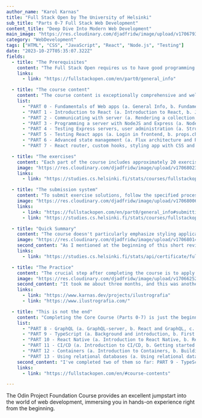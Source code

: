 ```yaml
---
author_name: "Karol Karnas"
title: "Full Stack Open by The University of Helsinki"
sub_title: "Parts 0-7 Full Stack Web Development"
content_title: "Deep Dive Into Modern Web Development"
main_image: "https://res.cloudinary.com/djadfridw/image/upload/v1706793659/viaex6ouox8wy6lr3tlp.png"
category: "WebDevelopment"
tags: ["HTML", "CSS", "JavaScript", "React", "Node.js", "Testing"]
date: "2023-10-27T05:35:07.322Z"
fields:
  - title: "The Prerequisites"
    content: "The Full Stack Open requires us to have good programming skills, a basic knowledge of web programming and databases, and familiarity with the basics of the Git version control system. Additionally, perseverance and the ability to solve problems and seek information independently are expected. That's why I highly recommend completing The Odin Project course before starting FSO, unless you already possess such skills, in which case you can begin with FSO directly."
    links:
      - link: "https://fullstackopen.com/en/part0/general_info"

  - title: "The course content"
    content: "The course content is exceptionally comprehensive and well-structured. It provides a robust foundation for web development. Though the journey is not a walk in the woods, the knowledge gained is undoubtedly worth the effort."
    list:
      - "PART 0 - Fundamentals of Web apps (a. General Info, b. Fundamentals of Web apps)"
      - "PART 1 - Introduction to React (a. Introduction to React, b. JavaScript, c. Component state, event handlers, d. A more complex state, debugging React apps)"
      - "PART 2 - Communicating with server (a. Rendering a collection, modules, b. Forms, c. Getting data from server, d. Altering data in server, e. Adding styles to React app)"
      - "PART 3 - Programming a server with NodeJS and Express (a. Node.js and Express, b. Deploying app to the internet, c. Saving data to MongoDB, d. Validation and ESLint)"
      - "PART 4 - Testing Express servers, user administration (a. Structure of backend application, introduction to testing, b. Testing the backend, c. User administration, d. Token authentication)"
      - "PART 5 - Testing React apps (a. Login in frontend, b. props.children and PropTypes, c. Testing React apps, d. End-to-end testing)"
      - "PART 6 - Advanced state management (a. Flux architecture and Redux, b. Many reducers, c. Communicating with the server in a Redux application, d. React Query, useReducer, and the context)"
      - "PART 7 - React router, custom hooks, styling app with CSS and webpack (a. React Router, b. Custom hooks, c. More about styles, d. Webpack, e. Class components, Miscellaneous, f. Exercises: extending the bloglist)"

  - title: "The exercises"
    content: "Each part of the course includes approximately 20 exercises (except for Part 0, which has only 6), which we solve in real-time. It's not a scenario where we read the theory and do exercises only at the end. Here, we solve exercises literally every few paragraphs. This approach allows us to reinforce the knowledge we acquire while reading by immediately applying it through exercises. The difficulty of the exercises is remarkably well-balanced; they are neither too easy nor too challenging. This balance is beneficial as it keeps us motivated without causing discouragement. The exercises differ sufficiently from the examples provided in the source material, requiring effort and allowing for better retention of knowledge. Some exercises are marked with an asterisk, indicating that they are optional. However, I recommend completing all of them."
    image: "https://res.cloudinary.com/djadfridw/image/upload/v1706802339/bd5qyrx6clsnig1pyl9i.jpg"
    links:
      - link: "https://studies.cs.helsinki.fi/stats/courses/fullstackopen"

  - title: "The submission system"
    content: "To submit exercise solutions, follow the specified process and submit them to a GitHub repository. After completing a specific number of exercises, mark your progress in the submission system, and remember, you can do this only once for each part. Be sure to use an appropriate naming system for directories when submitting exercises from different parts to the same repository. Plagiarism is monitored, and the University of Helsinki's policy on plagiarism is enforced if violations are detected"
    image: "https://res.cloudinary.com/djadfridw/image/upload/v1706800611/drrpqlkra1dltkanizc5.jpg"
    links:
      - link: "https://fullstackopen.com/en/part0/general_info#submitting-exercises"
      - link: "https://studies.cs.helsinki.fi/stats/courses/fullstackopen"

  - title: "Quick Summary"
    content: "The course doesn't particularly emphasize styling applications. The majority of time is dedicated to programming both the frontend and backend, as well as testing our code. It's not a drawback but an advantage. Contemporary CSS frameworks are introduced in a sufficient manner. However, if someone masters the main programming aspects of the course, they can refine styling on their own.  If I could change something in the Core Course, I would prefer to learn SQL + PostgreSQL, instead of MongoDB. I would place MongoDB in the supplementary course. However, from a teaching perspective, using MongoDB in the Core Course was probably justified due to its ease of use. In that case, maybe it should stay that way."
    image: "https://res.cloudinary.com/djadfridw/image/upload/v1706801466/t0i49afg2uk0ztoe7tly.jpg"
    second_content: "As I mentioned at the beginning of this short review, the course is just great. It is probably the best online source for learning full-stack development. And if that wasn't enough, it is officially conducted by the University of Helsinki, it's free, and you receive ECTS points. Additionally, upon completion of each exercise, you will receive an accessible online certificate!"
    links:
      - link: "https://studies.cs.helsinki.fi/stats/api/certificate/fullstackopen/en/26a9bc441296f05e655e5526eac6494c"

  - title: "The Practice"
    content: "The crucial step after completing the course is to apply the newly acquired knowledge by building a real-world project. No course can fully prepare us for solving real-world problems independently, navigating through package documentations, exploring MDN docs, or seeking solutions on Stack Overflow. I took that step and built a full-stack eCommerce platform using the MERN stack + TypeScript (I took a supplementary TypeScript course)"
    image: "https://res.cloudinary.com/djadfridw/image/upload/v1706625285/u2yg75ygsansmfpl6nir.jpg"
    second_content: "It took me about three months, and this was another milestone in my journey to becoming a full-stack developer. You can read about the project or check it live with the links below."
    links:
      - link: "https://www.karnas.dev/projects/ilustrografia"
      - link: "https://www.ilustrografia.com/"

  - title: "This is not the end"
    content: "Completing the Core Course (Parts 0-7) is just the beginning of what Helsinki's Full Stack Open has to offer. Participants can also take part in many excellent supplementary courses, including:"
    list:
      - "PART 8 - GraphQL (a. GraphQL-server, b. React and GraphQL, c. Database and user administration, d. Login and updating the cache, e. Fragments and subscriptions)"
      - "PART 9 - TypeScript (a. Background and introduction, b. First steps with TypeScript, c. Typing an Express app, d. React with types, e. Grande finale: Patientor)"
      - "PART 10 - React Native (a. Introduction to React Native, b. React Native basics, c. Communicating with server, d. Testing and extending our application)"
      - "PART 11 - CI/CD (a. Introduction to CI/CD, b. Getting started with GitHub Actions, c. Deployment, d. Keeping green, e. Expanding Further)"
      - "PART 12 - Containers (a. Introduction to Containers, b. Building and configuring environments, c. Basics of Orchestration)"
      - "PART 13 - Using relational databases (a. Using relational databases with Sequelize, b. Join tables and queries, c. Migrations, many-to-many relationships)"
    second_content: "I've completed two of them so far: PART 9 - TypeScript and PART 13 - Using relational databases. I'll share my experiences with them next time :)"
    links:
      - link: "https://fullstackopen.com/en/#course-contents"

---
```


The Odin Project Foundation Course provides an excellent jumpstart into the world of web development, immersing you in hands-on experience right from the beginning.